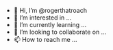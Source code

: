 - 👋 Hi, I’m @rogerthatroach
- 👀 I’m interested in ...
- 🌱 I’m currently learning ...
- 💞️ I’m looking to collaborate on ...
- 📫 How to reach me ...

<!---
rogerthatroach/rogerthatroach is a ✨ special ✨ repository because its `README.md` (this file) appears on your GitHub profile.
You can click the Preview link to take a look at your changes.
--->
